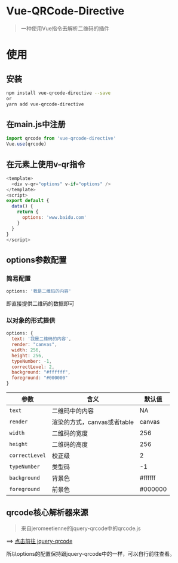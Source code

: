 # Vue-QRCode-Directive

> 一种使用Vue指令去解析二维码的插件

# 使用

## 安装

```sh
npm install vue-qrcode-directive --save
or
yarn add vue-qrcode-directive
```

## 在main.js中注册

```js
import qrcode from 'vue-qrcode-directive'
Vue.use(qrcode)
```


## 在元素上使用v-qr指令
```js
<template>	
  <div v-qr="options" v-if="options" />
</template>
<script>
export default {
  data() {
    return {
      options: 'www.baidu.com'
    }
  }
}
</script>
```

## options参数配置

### 简易配置

```js
options: '我是二维码的内容'
```
即直接提供二维码的数据即可

### 以对象的形式提供
```js
options: {
  text: '我是二维码的内容',
  render: "canvas",
  width: 256,
  height: 256,
  typeNumber: -1,
  correctLevel: 2,
  background: "#ffffff",
  foreground: "#000000"
}
```

| 参数                   | 含义                          | 默认值        |
| --------------------- | ----------------------------- | ------------- |
| `text`                | 二维码中的内容                  | NA           |
| `render`              | 渲染的方式，canvas或者table     | canvas       |
| `width`               | 二维码的宽度                   | 256           |
| `height`              | 二维码的高度                   | 256           |
| `correctLevel`        | 校正级                        | 2             |
| `typeNumber`          | 类型码                        | -1            |
| `background`          | 背景色                        | #ffffff       |
| `foreground`          | 前景色                        | #000000       |

## qrcode核心解析器来源

> 来自jeromeetienne的jquery-qrcode中的qrcode.js

==> [点击前往 jquery-qrcode](https://github.com/jeromeetienne/jquery-qrcode)

所以options的配置保持跟jquery-qrcode中的一样，可以自行前往查看。
